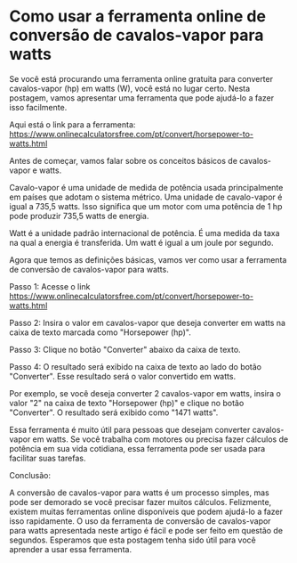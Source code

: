 Como usar a ferramenta online de conversão de cavalos-vapor para watts
======================================================================

Se você está procurando uma ferramenta online gratuita para converter cavalos-vapor (hp) em watts (W), você está no lugar certo. Nesta postagem, vamos apresentar uma ferramenta que pode ajudá-lo a fazer isso facilmente.

Aqui está o link para a ferramenta: <https://www.onlinecalculatorsfree.com/pt/convert/horsepower-to-watts.html>

Antes de começar, vamos falar sobre os conceitos básicos de cavalos-vapor e watts.

Cavalo-vapor é uma unidade de medida de potência usada principalmente em países que adotam o sistema métrico. Uma unidade de cavalo-vapor é igual a 735,5 watts. Isso significa que um motor com uma potência de 1 hp pode produzir 735,5 watts de energia.

Watt é a unidade padrão internacional de potência. É uma medida da taxa na qual a energia é transferida. Um watt é igual a um joule por segundo.

Agora que temos as definições básicas, vamos ver como usar a ferramenta de conversão de cavalos-vapor para watts.

Passo 1: Acesse o link <https://www.onlinecalculatorsfree.com/pt/convert/horsepower-to-watts.html>

Passo 2: Insira o valor em cavalos-vapor que deseja converter em watts na caixa de texto marcada como "Horsepower (hp)".

Passo 3: Clique no botão "Converter" abaixo da caixa de texto.

Passo 4: O resultado será exibido na caixa de texto ao lado do botão "Converter". Esse resultado será o valor convertido em watts.

Por exemplo, se você deseja converter 2 cavalos-vapor em watts, insira o valor "2" na caixa de texto "Horsepower (hp)" e clique no botão "Converter". O resultado será exibido como "1471 watts".

Essa ferramenta é muito útil para pessoas que desejam converter cavalos-vapor em watts. Se você trabalha com motores ou precisa fazer cálculos de potência em sua vida cotidiana, essa ferramenta pode ser usada para facilitar suas tarefas.

Conclusão:

A conversão de cavalos-vapor para watts é um processo simples, mas pode ser demorado se você precisar fazer muitos cálculos. Felizmente, existem muitas ferramentas online disponíveis que podem ajudá-lo a fazer isso rapidamente. O uso da ferramenta de conversão de cavalos-vapor para watts apresentada neste artigo é fácil e pode ser feito em questão de segundos. Esperamos que esta postagem tenha sido útil para você aprender a usar essa ferramenta.